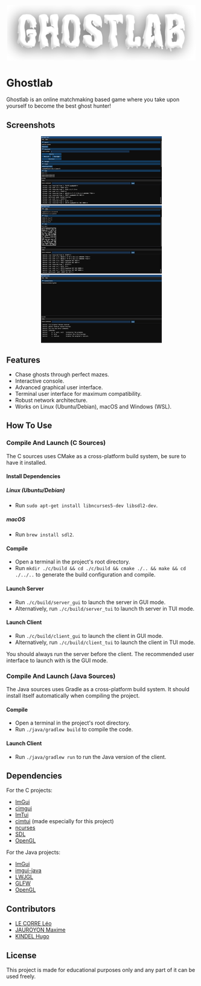 <div align="center">
  <img width="500px" src="images/ghostlab.png">
</div>

# Ghostlab

Ghostlab is an online matchmaking based game where you take upon yourself to become the best ghost hunter!

## Screenshots

<div align="center">
    <img src="images/screenshot_1.png" height="180px">
    <img src="images/screenshot_2.png" height="180px">
    <img src="images/screenshot_3.png" height="180px">
</div>

## Features

- Chase ghosts through perfect mazes.
- Interactive console.
- Advanced graphical user interface.
- Terminal user interface for maximum compatibility.
- Robust network architecture.
- Works on Linux (Ubuntu/Debian), macOS and Windows (WSL).

## How To Use

### Compile And Launch (C Sources)

The C sources uses CMake as a cross-platform build system, be sure to have it installed.

#### Install Dependencies

##### Linux (Ubuntu/Debian)

- Run `sudo apt-get install libncurses5-dev libsdl2-dev`.

##### macOS

- Run `brew install sdl2`.

#### Compile

- Open a terminal in the project's root directory.
- Run `mkdir ./c/build && cd ./c/build && cmake ./.. && make && cd ./../..` to generate the build configuration and compile.

#### Launch Server

- Run `./c/build/server_gui` to launch the server in GUI mode.
- Alternatively, run `./c/build/server_tui` to launch th server in TUI mode.

#### Launch Client

- Run `./c/build/client_gui` to launch the client in GUI mode.
- Alternatively, run `./c/build/client_tui` to launch the client in TUI mode.

You should always run the server before the client. 
The recommended user interface to launch with is the GUI mode.

### Compile And Launch (Java Sources)

The Java sources uses Gradle as a cross-platform build system. It should install itself automatically when compiling the project.

#### Compile

- Open a terminal in the project's root directory.
- Run `./java/gradlew build` to compile the code.

#### Launch Client

- Run `./java/gradlew run` to run the Java version of the client.

## Dependencies

For the C projects:

- [ImGui](https://github.com/ocornut/imgui)
- [cimgui](https://github.com/cimgui/cimgui)
- [ImTui](https://github.com/ggerganov/imtui)
- [cimtui](https://github.com/hugokindel/school-uni-pr6/tree/main/c/deps/cimtui) (made especially for this project)
- [ncurses](https://invisible-island.net/ncurses)
- [SDL](https://www.libsdl.org/index.php)
- [OpenGL](https://www.opengl.org)

For the Java projects:

- [ImGui](https://github.com/ocornut/imgui)
- [imgui-java](https://github.com/SpaiR/imgui-java)
- [LWJGL](https://www.glfw.org/)
- [GLFW](https://www.lwjgl.org/)
- [OpenGL](https://www.opengl.org/)

## Contributors

- [LE CORRE Léo](https://github.com/KarmaEssence)
- [JAUROYON Maxime](https://github.com/Maxime-Jauroyon)
- [KINDEL Hugo](https://github.com/hugokindel)

## License

This project is made for educational purposes only and any part of it can be used freely.
